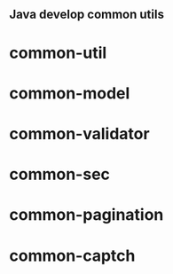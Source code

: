 Java develop common utils
-----------------------------------
# common-util

# common-model

# common-validator

# common-sec

# common-pagination

# common-captch

